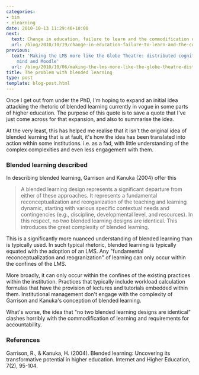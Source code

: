```yaml
---
categories:
- bim
- elearning
date: 2010-10-13 11:29:46+10:00
next:
  text: Change in education, failure to learn and the commodification of university
  url: /blog/2010/10/19/change-in-education-failure-to-learn-and-the-commodification-of-university/
previous:
  text: 'Making the LMS more like the Globe Theatre: distributed cognition, the extended
    mind and Moodle'
  url: /blog/2010/10/06/making-the-lms-more-like-the-globe-theatre-distributed-cognition-the-extended-mind-and-moodle/
title: The problem with blended learning
type: post
template: blog-post.html
---
```

Once I get out from under the PhD, I'm hoping to expand an initial idea attacking the rhetoric of blended learning currently in vogue in some parts of higher education. The purpose of this quote is to save a quote that I've just come across for that expansion, and also to summarise the idea.

At the very least, this has helped me realise that it isn't the original idea of blended learning that is at fault, it's how the idea has been translated into action within some institutions. i.e. as a fad, with little understanding of the complex complexities and even less engagement with them.

### Blended learning described

In describing blended learning, Garrison and Kanuka (2004) offer this

> A blended learning design represents a significant departure from either of these approaches. It represents a fundamental reconceptualization and reorganization of the teaching and learning dynamic, starting with various specific contextual needs and contingencies (e.g., discipline, developmental level, and resources). In this respect, no two blended learning designs are identical. This introduces the great complexity of blended learning.

This is a significantly more nuanced understanding of blended learning than is typically used. In such typical rhetoric, blended learning is typically equated with the adoption of an LMS. Any "fundamental reconceptualization and reogranization" of learning can only occur within the confines of the LMS.

More broadly, it can only occur within the confines of the existing practices within the institution. Practices that typically include workload calculation formulas that have the provision of lectures and tutorials embedded within them. Institutional management don't engage with the complexity of Garrison and Kanuka's conception of blended learning.

What's worse, the idea that "no two blended learning designs are identical" clashes horribly with the commodification of learning and requirements for accountability.

### References

Garrison, R., & Kanuka, H. (2004). Blended learning: Uncovering its transformative potential in higher education. Internet and Higher Education, 7(2), 95-104.